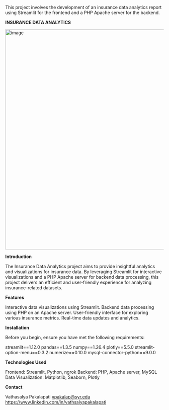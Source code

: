 This project involves the development of an insurance data analytics report using Streamlit for the frontend and a PHP Apache server for the backend.

****INSURANCE DATA ANALYTICS****

<img width="700" alt="image" src="https://github.com/user-attachments/assets/d7ac89c4-fa41-47ee-afa4-d5971c8b744c">


**Introduction**

The Insurance Data Analytics project aims to provide insightful analytics and visualizations for insurance data. By leveraging Streamlit for interactive visualizations and a PHP Apache server for backend data processing, this project delivers an efficient and user-friendly experience for analyzing insurance-related datasets.

**Features**

Interactive data visualizations using Streamlit.
Backend data processing using PHP on an Apache server.
User-friendly interface for exploring various insurance metrics.
Real-time data updates and analytics.

**Installation**

Before you begin, ensure you have met the following requirements:

streamlit==1.12.0
pandas==1.3.5
numpy==1.26.4
plotly==5.5.0
streamlit-option-menu==0.3.2
numerize==0.10.0
mysql-connector-python==9.0.0

**Technologies Used**

Frontend: Streamlit, Python, ngrok
Backend: PHP, Apache server, MySQL
Data Visualization: Matplotlib, Seaborn, Plotly

**Contact**

Vathasalya Pakalapati
vpakalap@syr.edu
https://www.linkedin.com/in/vathsalyapakalapati
